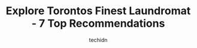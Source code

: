 ---
layout: ampstory
image: https://i0.wp.com/www.auto.or.id/wp-content/uploads/2023/06/the-laundry-boss-0-toronto-1686321906.jpeg?resize=640,853
author: techidn
featured: false
description: Toronto, Ontario, Canada is a haven for Laundromat enthusiasts, boasting an impressive array of 7 top-notch establishments. Whether youre a seasoned connoisseur or simply curious to explore
title: Explore Torontos Finest Laundromat - 7 Top Recommendations
cover:
   title: Explore Torontos Finest Laundromat - 7 Top Recommendations
   subtitle: AUTO.OR.ID
   background: https://www.auto.or.id/wp-content/uploads/2023/06/the-laundry-boss-0-toronto-1686321906.jpeg

pages: 
 - layout: thirds
   top: <h1>#1 The Laundry Boss</h1>
   bottom: "<p>Extremely friendly environment and modern, clean machines, definitely come here if you need a load done. We came after the laundry machine broke and immediately had a sta</p>"
   background: https://www.auto.or.id/wp-content/uploads/2023/06/the-laundry-boss-1-toronto-1686321907.jpeg
   backgroundblur: true
 - layout: thirds
   top: <h1>#2 St. Lawrence Super Coin Laundry</h1>
   bottom: "<p>222 The Esplanade #7, Toronto, ON M5A 4M8, Canada</p>"
   background: https://www.auto.or.id/wp-content/uploads/2023/06/the-laundry-boss-2-toronto-1686321908.jpeg
   cta:
      link: https://www.auto.or.id/explore-torontos-finest-laundromat-7-top-recommendations/
      text: Explore Torontos Finest Laundromat - 7 Top Recommendations
 - layout: thirds
   top: <h1>#3 Kensington Coin Laundry</h1>
   bottom: "<p>311 Augusta Ave, Toronto, ON M5T 2M2, Canada</p>"
   background: https://images.unsplash.com/photo-1639928187615-feef219500a4?ixlib=rb-4.0.3&ixid=MnwxMjA3fDB8MHxwaG90by1wYWdlfHx8fGVufDB8fHx8&auto=format&fit=crop&w=640&h=853&q=80
   cta:
      link: https://www.auto.or.id/explore-torontos-finest-laundromat-7-top-recommendations/
      text: Explore Torontos Finest Laundromat - 7 Top Recommendations
 - layout: thirds
   top: <h1>#4 Hollywood Coin Laundry</h1>
   bottom: "<p>180 Ossington Ave, Toronto, ON M6J 2Z7, Canada</p>"
   background: https://images.unsplash.com/photo-1628188859552-132bbeac6204?ixlib=rb-4.0.3&ixid=MnwxMjA3fDB8MHxwaG90by1wYWdlfHx8fGVufDB8fHx8&auto=format&fit=crop&w=640&h=853&q=80
   cta:
      link: https://www.auto.or.id/explore-torontos-finest-laundromat-7-top-recommendations/
      text: Explore Torontos Finest Laundromat - 7 Top Recommendations
 - layout: thirds
   top: <h1>#5 A1A Coin Laundry</h1>
   bottom: "<p>1392 Danforth Ave, Toronto, ON M4J 1M9, Canada</p>"
   background: https://images.unsplash.com/photo-1633961928124-c0eaa9d844ab?ixlib=rb-4.0.3&ixid=MnwxMjA3fDB8MHxwaG90by1wYWdlfHx8fGVufDB8fHx8&auto=format&fit=crop&w=640&h=853&q=80
   cta:
      link: https://www.auto.or.id/explore-torontos-finest-laundromat-7-top-recommendations/
      text: Explore Torontos Finest Laundromat - 7 Top Recommendations
 - layout: thirds
   top: <h1>#6 Mega City Coin Laundry Wash & Fold Service</h1>
   bottom: "<p>499 Marlee Ave, Toronto, ON M6B 3J3, Canada</p>"
   background: https://images.unsplash.com/photo-1654159866298-e3c8ee93e43b?ixlib=rb-4.0.3&ixid=MnwxMjA3fDB8MHxwaG90by1wYWdlfHx8fGVufDB8fHx8&auto=format&fit=crop&w=640&h=853&q=80
   cta:
      link: https://www.auto.or.id/explore-torontos-finest-laundromat-7-top-recommendations/
      text: Explore Torontos Finest Laundromat - 7 Top Recommendations
 - layout: thirds
   top: <h1>#7 24 Hour Coin Laundromat</h1>
   bottom: "<p>668 Manning Ave, Toronto, ON M6G 1L2, Canada</p>"
   background: https://images.unsplash.com/photo-1580151297944-7c4cedd0c5b2?ixlib=rb-4.0.3&ixid=MnwxMjA3fDB8MHxwaG90by1wYWdlfHx8fGVufDB8fHx8&auto=format&fit=crop&w=640&h=853&q=80
   cta:
      link: https://www.auto.or.id/explore-torontos-finest-laundromat-7-top-recommendations/
      text: Explore Torontos Finest Laundromat - 7 Top Recommendations
 - layout: thirds
   middle: Continue reading...
   background: https://images.unsplash.com/photo-1485291571150-772bcfc10da5?ixlib=rb-4.0.3&ixid=MnwxMjA3fDB8MHxwaG90by1wYWdlfHx8fGVufDB8fHx8&auto=format&fit=crop&w=640&h=853&q=80
   cta:
      link: https://www.auto.or.id/explore-torontos-finest-laundromat-7-top-recommendations/
      text: Explore Torontos Finest Laundromat - 7 Top Recommendations

---
